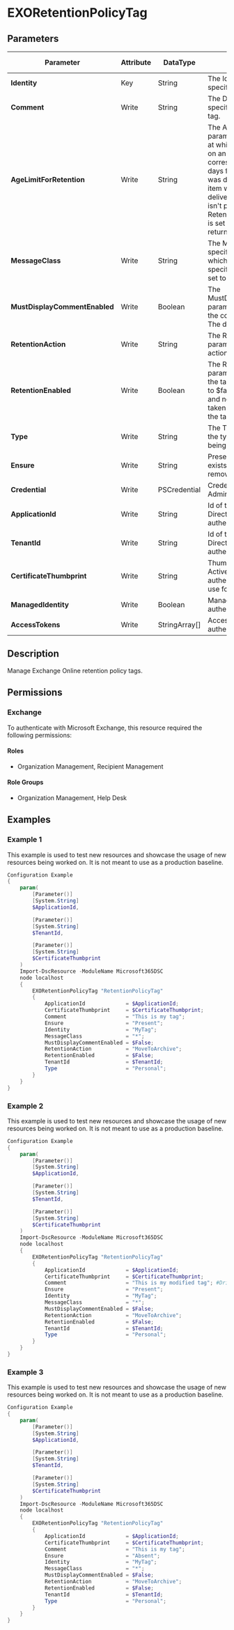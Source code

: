 ﻿# EXORetentionPolicyTag

## Parameters

| Parameter | Attribute | DataType | Description | Allowed Values |
| --- | --- | --- | --- | --- |
| **Identity** | Key | String | The Identity parameter specifies the name of the tag. | |
| **Comment** | Write | String | The Description parameter specifies a comment for the tag. | |
| **AgeLimitForRetention** | Write | String | The AgeLimitForRetention parameter specifies the age at which retention is enforced on an item. The age limit corresponds to the number of days from the date the item was delivered, or the date an item was created if it wasn't delivered. If this parameter isn't present and the RetentionEnabled parameter is set to $true, an error is returned. | |
| **MessageClass** | Write | String | The MessageClass parameter specifies the message type to which the tag applies. If not specified, the default value is set to *. | |
| **MustDisplayCommentEnabled** | Write | Boolean | The MustDisplayCommentEnabled parameter specifies whether the comment can be hidden. The default value is $true. | |
| **RetentionAction** | Write | String | The RetentionAction parameter specifies the action for the retention policy. | |
| **RetentionEnabled** | Write | Boolean | The RetentionEnabled parameter specifies whether the tag is enabled. When set to $false, the tag is disabled, and no retention action is taken on messages that have the tag applied. | |
| **Type** | Write | String | The Type parameter specifies the type of retention tag being created. | |
| **Ensure** | Write | String | Present ensures the instance exists, absent ensures it is removed. | `Absent`, `Present` |
| **Credential** | Write | PSCredential | Credentials of the workload's Admin | |
| **ApplicationId** | Write | String | Id of the Azure Active Directory application to authenticate with. | |
| **TenantId** | Write | String | Id of the Azure Active Directory tenant used for authentication. | |
| **CertificateThumbprint** | Write | String | Thumbprint of the Azure Active Directory application's authentication certificate to use for authentication. | |
| **ManagedIdentity** | Write | Boolean | Managed ID being used for authentication. | |
| **AccessTokens** | Write | StringArray[] | Access token used for authentication. | |


## Description

Manage Exchange Online retention policy tags.

## Permissions

### Exchange

To authenticate with Microsoft Exchange, this resource required the following permissions:

#### Roles

- Organization Management, Recipient Management

#### Role Groups

- Organization Management, Help Desk

## Examples

### Example 1

This example is used to test new resources and showcase the usage of new resources being worked on.
It is not meant to use as a production baseline.

```powershell
Configuration Example
{
    param(
        [Parameter()]
        [System.String]
        $ApplicationId,

        [Parameter()]
        [System.String]
        $TenantId,

        [Parameter()]
        [System.String]
        $CertificateThumbprint
    )
    Import-DscResource -ModuleName Microsoft365DSC
    node localhost
    {
        EXORetentionPolicyTag "RetentionPolicyTag"
        {
            ApplicationId             = $ApplicationId;
            CertificateThumbprint     = $CertificateThumbprint;
            Comment                   = "This is my tag";
            Ensure                    = "Present";
            Identity                  = "MyTag";
            MessageClass              = "*";
            MustDisplayCommentEnabled = $False;
            RetentionAction           = "MoveToArchive";
            RetentionEnabled          = $False;
            TenantId                  = $TenantId;
            Type                      = "Personal";
        }
    }
}
```

### Example 2

This example is used to test new resources and showcase the usage of new resources being worked on.
It is not meant to use as a production baseline.

```powershell
Configuration Example
{
    param(
        [Parameter()]
        [System.String]
        $ApplicationId,

        [Parameter()]
        [System.String]
        $TenantId,

        [Parameter()]
        [System.String]
        $CertificateThumbprint
    )
    Import-DscResource -ModuleName Microsoft365DSC
    node localhost
    {
        EXORetentionPolicyTag "RetentionPolicyTag"
        {
            ApplicationId             = $ApplicationId;
            CertificateThumbprint     = $CertificateThumbprint;
            Comment                   = "This is my modified tag"; #Drift
            Ensure                    = "Present";
            Identity                  = "MyTag";
            MessageClass              = "*";
            MustDisplayCommentEnabled = $False;
            RetentionAction           = "MoveToArchive";
            RetentionEnabled          = $False;
            TenantId                  = $TenantId;
            Type                      = "Personal";
        }
    }
}
```

### Example 3

This example is used to test new resources and showcase the usage of new resources being worked on.
It is not meant to use as a production baseline.

```powershell
Configuration Example
{
    param(
        [Parameter()]
        [System.String]
        $ApplicationId,

        [Parameter()]
        [System.String]
        $TenantId,

        [Parameter()]
        [System.String]
        $CertificateThumbprint
    )
    Import-DscResource -ModuleName Microsoft365DSC
    node localhost
    {
        EXORetentionPolicyTag "RetentionPolicyTag"
        {
            ApplicationId             = $ApplicationId;
            CertificateThumbprint     = $CertificateThumbprint;
            Comment                   = "This is my tag";
            Ensure                    = "Absent";
            Identity                  = "MyTag";
            MessageClass              = "*";
            MustDisplayCommentEnabled = $False;
            RetentionAction           = "MoveToArchive";
            RetentionEnabled          = $False;
            TenantId                  = $TenantId;
            Type                      = "Personal";
        }
    }
}
```

